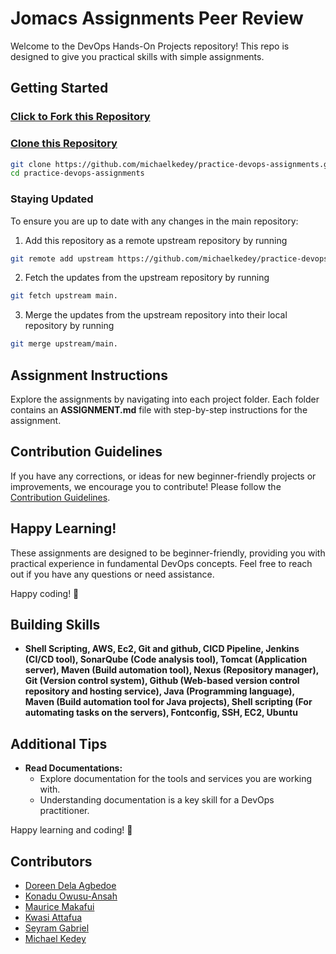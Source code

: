 # Jomacs Assignments Peer Review

Welcome to the DevOps Hands-On Projects repository! This repo is designed to give you practical skills with simple assignments.

## Getting Started

### [Click to Fork this Repository](https://github.com/michaelkedey/practice-devops-assignments/fork)
### [Clone this Repository](https://github.com/michaelkedey/practice-devops-assignments.git)

```bash
git clone https://github.com/michaelkedey/practice-devops-assignments.git
cd practice-devops-assignments
```

### Staying Updated
To ensure you are up to date with any changes in the main repository:
1. Add this repository as a remote upstream repository by running 
```bash
git remote add upstream https://github.com/michaelkedey/practice-devops-assignments.git
```

2. Fetch the updates from the upstream repository by running 
```bash
git fetch upstream main.
```
3. Merge the updates from the upstream repository into their local repository by running 
```bash
git merge upstream/main.
```


## Assignment Instructions

Explore the assignments by navigating into each project folder. Each folder contains an **ASSIGNMENT.md** file with step-by-step instructions for the assignment.

## Contribution Guidelines

If you have any corrections, or ideas for new beginner-friendly projects or improvements, we encourage you to contribute! Please follow the [Contribution Guidelines](CONTRIBUTING.md).

## Happy Learning!

These assignments are designed to be beginner-friendly, providing you with practical experience in fundamental DevOps concepts. Feel free to reach out if you have any questions or need assistance.

Happy coding! 🚀


## Building Skills

- **Shell Scripting, AWS, Ec2, Git and github, CICD Pipeline, Jenkins (CI/CD tool), SonarQube (Code analysis tool), Tomcat (Application server), Maven (Build automation tool), Nexus (Repository manager), Git (Version control system), Github (Web-based version control repository and hosting service), Java (Programming language), Maven (Build automation tool for Java projects), Shell scripting (For automating tasks on the servers), Fontconfig, SSH, EC2, Ubuntu**

## Additional Tips

- **Read Documentations:**
  - Explore documentation for the tools and services you are working with.
  - Understanding documentation is a key skill for a DevOps practitioner.

Happy learning and coding! 🚀

## Contributors
- [Doreen Dela Agbedoe](https://github.com/DelaDoreen)
- [Konadu Owusu-Ansah](https://github.com/konaydu)
- [Maurice Makafui](https://github.com/Maurice-Makafui)
- [Kwasi Attafua](https://github.com/Kattafuah)
- [Seyram Gabriel](https://github.com/seyramgabriel)
- [Michael Kedey](https://github.com/michaelkedey)
